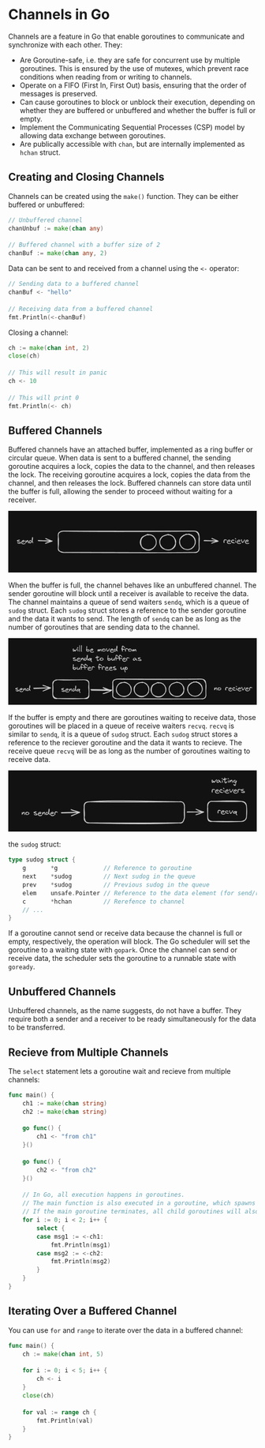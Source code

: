 # Channels in Go
Channels are a feature in Go that enable goroutines to communicate and synchronize with each other. They:
- Are Goroutine-safe, i.e. they are safe for concurrent use by multiple goroutines. This is ensured by the use of mutexes, which prevent race conditions when reading from or writing to channels.
- Operate on a FIFO (First In, First Out) basis, ensuring that the order of messages is preserved.
- Can cause goroutines to block or unblock their execution, depending on whether they are buffered or unbuffered and whether the buffer is full or empty.
- Implement the Communicating Sequential Processes (CSP) model by allowing data exchange between goroutines.
- Are publically accessible with `chan`, but are internally implemented as `hchan` struct.

## Creating and Closing Channels
Channels can be created using the `make()` function. They can be either buffered or unbuffered:
```go
// Unbuffered channel
chanUnbuf := make(chan any)

// Buffered channel with a buffer size of 2
chanBuf := make(chan any, 2)
```

Data can be sent to and received from a channel using the `<-` operator:
```go
// Sending data to a buffered channel
chanBuf <- "hello"

// Receiving data from a buffered channel
fmt.Println(<-chanBuf)
```

Closing a channel:
```go
ch := make(chan int, 2)
close(ch)

// This will result in panic
ch <- 10

// This will print 0
fmt.Println(<- ch)
```

## Buffered Channels
Buffered channels have an attached buffer, implemented as a ring buffer or circular queue. When data is sent to a buffered channel, the sending goroutine acquires a lock, copies the data to the channel, and then releases the lock. The receiving goroutine acquires a lock, copies the data from the channel, and then releases the lock. Buffered channels can store data until the buffer is full, allowing the sender to proceed without waiting for a receiver. 

![buffered channels not full](./assets/images/go-channels_1.png)

When the buffer is full, the channel behaves like an unbuffered channel. The sender goroutine will block until a receiver is available to receive the data. The channel maintains a queue of send waiters `sendq`, which is a queue of `sudog` struct. Each `sudog` struct stores a reference to the sender goroutine and the data it wants to send. The length of `sendq` can be as long as the number of goroutines that are sending data to the channel.

![buffered channels full](./assets/images/go-channels_2.png)

If the buffer is empty and there are goroutines waiting to receive data, those goroutines will be placed in a queue of receive waiters `recvq`. `recvq` is similar to `sendq`, it is a queue of `sudog` struct. Each `sudog` struct stores a reference to the reciever goroutine and the data it wants to recieve. The receive queue `recvq` will be as long as the number of goroutines waiting to receive data.

![buffered channels empty](./assets/images/go-channels_3.png)

the `sudog` struct:
```go
type sudog struct {
    g       *g             // Reference to goroutine
    next    *sudog         // Next sudog in the queue
    prev    *sudog         // Previous sudog in the queue
    elem    unsafe.Pointer // Reference to the data element (for send/receive operations)
    c       *hchan         // Rerefence to channel
    // ...
}
```

If a goroutine cannot send or receive data because the channel is full or empty, respectively, the operation will block. The Go scheduler will set the goroutine to a waiting state with `gopark`. Once the channel can send or receive data, the scheduler sets the goroutine to a runnable state with `goready`.

## Unbuffered Channels
Unbuffered channels, as the name suggests, do not have a buffer. They require both a sender and a receiver to be ready simultaneously for the data to be transferred. 

## Recieve from Multiple Channels
The `select` statement lets a goroutine wait and recieve from multiple channels:
```go
func main() {
    ch1 := make(chan string)
    ch2 := make(chan string)
    
    go func() {
        ch1 <- "from ch1"
    }()
    
    go func() {
        ch2 <- "from ch2"
    }()
    
    // In Go, all execution happens in goroutines.
    // The main function is also executed in a goroutine, which spawns two other goroutines.
    // If the main goroutine terminates, all child goroutines will also be terminated.
    for i := 0; i < 2; i++ {
        select {
        case msg1 := <-ch1:
            fmt.Println(msg1)
        case msg2 := <-ch2:
            fmt.Println(msg2)
        }
    }
}
```

## Iterating Over a Buffered Channel
You can use `for` and `range` to iterate over the data in a buffered channel:
```go
func main() {
    ch := make(chan int, 5)
    
    for i := 0; i < 5; i++ {
        ch <- i
    }
    close(ch)
    
    for val := range ch {
        fmt.Println(val)
    }
}
```